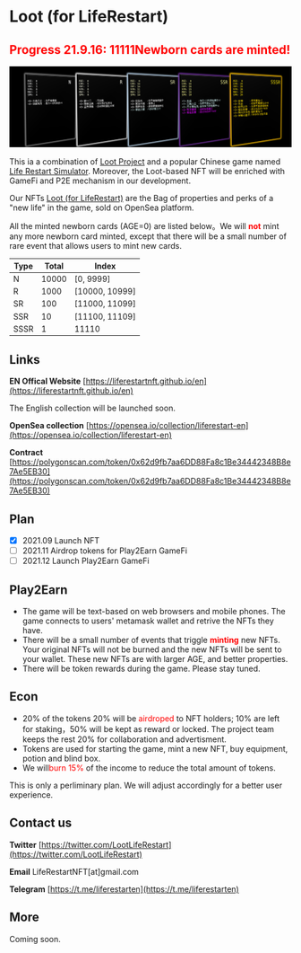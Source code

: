 # Loot (for LifeRestart)

<h2><span style="color:red">Progress 21.9.16: <b>11111</b>Newborn cards are minted!</span></h2>

![background](bg.png)


This ia a combination of [Loot Project](https://opensea.io/collection/lootproject) and a popular Chinese game named [Life Restart Simulator](http://liferestart.syaro.io/view/). Moreover, the Loot-based NFT will be enriched with GameFi and P2E mechanism in our development.

Our NFTs [Loot (for LifeRestart)](https://opensea.io/collection/liferestart) are the Bag of properties and perks of a "new life" in the game, sold on OpenSea platform.

All the minted newborn cards (AGE=0) are listed below。We will <span style="color:red">**not**</span> mint any more newborn card minted, except that there will be a small number of rare event that allows users to mint new cards.


| Type  | Total| Index |
| --- | ----- | ----|
| N  | 10000  | [0, 9999]
| R  | 1000  | [10000, 10999]
| SR | 100  | [11000, 11099]
| SSR| 10 |  [11100, 11109]
|SSSR| 1 | 11110|


## Links
**EN Offical Website** [https://liferestartnft.github.io/en](https://liferestartnft.github.io/en)

The English collection will be launched soon.

**OpenSea collection** [https://opensea.io/collection/liferestart-en](https://opensea.io/collection/liferestart-en)

**Contract** [https://polygonscan.com/token/0x62d9fb7aa6DD88Fa8c1Be34442348B8e7Ae5EB30](https://polygonscan.com/token/0x62d9fb7aa6DD88Fa8c1Be34442348B8e7Ae5EB30)


## Plan

- [x] 2021.09 Launch NFT
- [ ] 2021.11 Airdrop tokens for Play2Earn GameFi
- [ ] 2021.12 Launch Play2Earn GameFi

## Play2Earn

* The game will be text-based on web browsers and mobile phones. The game connects to users' metamask wallet and retrive the NFTs they have.
* There will be a small number of events that triggle <span style="color:red">**minting**</span> new NFTs. Your original NFTs will not be burned and the new NFTs will be sent to your wallet. These new NFTs are with larger AGE, and better properties.
* There will be token rewards during the game. Please stay tuned.

## Econ

* 20% of the tokens 20% will be <span style="color:red">airdroped</span> to NFT holders; 10% are left for staking，50% will be kept as reward or locked. The project team keeps the rest 20% for collaboration and advertisment.
* Tokens are used for starting the game, mint a new NFT, buy equipment, potion and blind box.
* We will<span style="color:red">burn 15%</span> of the income to reduce the total amount of tokens.

This is only a perliminary plan. We will adjust accordingly for a better user experience.

## Contact us

**Twitter** [https://twitter.com/LootLifeRestart](https://twitter.com/LootLifeRestart)

**Email** LifeRestartNFT[at]gmail.com

**Telegram** [https://t.me/liferestarten](https://t.me/liferestarten)

## More
Coming soon.

